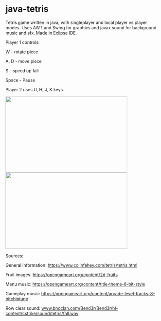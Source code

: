 # java-tetris
Tetris game written in java, with singleplayer and local player vs player modes. Uses AWT and Swing for graphics and javax.sound for background music and sfx. Made in Eclipse IDE.

Player 1 controls:

W - rotate piece

A, D - move piece

S - speed up fall

Space - Pause

Player 2 uses U, H, J, K keys.

<img src="https://user-images.githubusercontent.com/61520345/218164234-c5be66d2-9dbd-40b1-870a-ad18c6821eea.png" width="400" height="250" />

<img src="https://user-images.githubusercontent.com/61520345/218164595-1fcf0014-81b4-4332-a5f5-b3c01930262b.png" width="400" height="250" />

Sources:

General information: https://www.colinfahey.com/tetris/tetris.html

Fruit images: https://opengameart.org/content/2d-fruits

Menu music: https://opengameart.org/content/title-theme-8-bit-style

Gameplay music: https://opengameart.org/content/arcade-level-tracks-8-bitchiptune

Row clear sound: www.bndclan.com/Bend3r/Bend3r/hl-content/cstrike/sound/tetris/fall.wav
